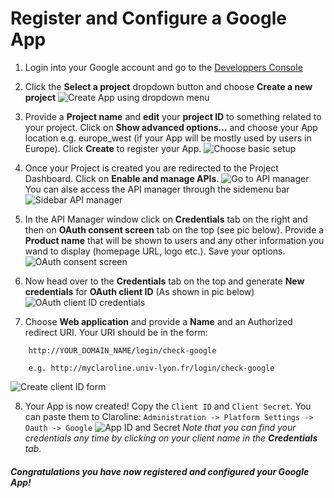 Register and Configure a Google App
======================================

1. Login into your Google account and go to the [Developpers Console](https://console.developers.google.com)

2. Click the **Select a project** dropdown button and choose **Create a new project**
![Create App using dropdown menu][new_app_menu]

3. Provide a **Project name** and **edit** your **project ID** to something related to your project. Click on **Show advanced options...** and choose your App location e.g. europe_west (if your App will be mostly used by users in Europe). Click **Create** to register your App.
![Choose basic setup][new_app_form]

4. Once your Project is created you are redirected to the Project Dashboard. Click on **Enable and manage APIs**.
![Go to API manager][new_app_api]
You can alse access the API manager through the sidemenu bar
![Sidebar API manager][new_app_api2]

6. In the API Manager window click on **Credentials** tab on the right and then on **OAuth consent screen** tab on the top (see pic below).
Provide a **Product name** that will be shown to users and any other information you wand to display (homepage URL, logo etc.). Save your options.
![OAuth consent screen][new_app_oauth_sonsent_screen]

6. Now head over to the **Credentials** tab on the top and generate **New credentials** for **OAuth client ID** (As shown in pic below)
![OAuth client ID credentials][new_app_new_credentials]

7. Choose **Web application** and provide a **Name** and an Authorized redirect URI. Your URI should be in the form:
```
    http://YOUR_DOMAIN_NAME/login/check-google

    e.g. http://myclaroline.univ-lyon.fr/login/check-google
```
![Create client ID form][new_app_client_id]

8. Your App is now created! Copy the `Client ID` and `Client Secret`.
You can paste them to Claroline:
```Administration -> Platform Settings -> Oauth -> Google```
![App ID and Secret][new_app_id_secret]
_Note that you can find your credentials any time by clicking on your client name in the **Credentials** tab._

##### Congratulations you have now registered and configured your Google App!

[images]: <> (Create image references)
[new_app_menu]: images/google/google_new_app_menu.jpg "New app via dropdown menu"
[new_app_form]: images/google/google_new_app_form.jpg "Fill in the form for you new App/Project"
[new_app_api]: images/google/google_new_app_api.jpg "Go to API Manager"
[new_app_api2]: images/google/google_new_app_api2.jpg "Go to API Manager (alternative)"
[new_app_oauth_sonsent_screen]: images/google/google_new_app_oauth_consent.jpg "Fill in you OAth consent info"
[new_app_new_credentials]: images/google/google_new_app_credentials_gen.jpg "Generate new credentials"
[new_app_client_id]: images/google/google_new_app_client_id.jpg "Provide your client info"
[new_app_id_secret]: images/google/goole_api_credentials_screen.jpg "You App/Client credentials"